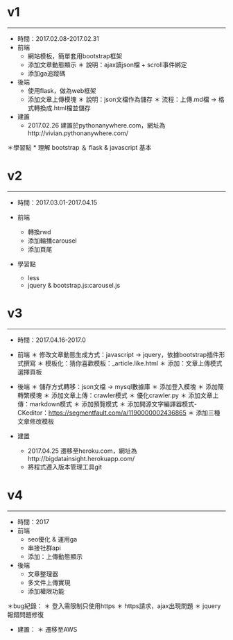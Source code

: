 # v1
-------
* 時間：2017.02.08-2017.02.31
* 前端
	* 網站模板，簡單套用bootstrap框架
	* 添加文章動態顯示
		＊ 說明：ajax讀json檔 + scroll事件綁定
	* 添加ga追蹤碼
* 後端
	* 使用flask，做為web框架
	* 添加文章上傳模塊
		＊ 說明：json文檔作為儲存
		＊ 流程：上傳.md檔 → 格式轉換成.html檔並儲存
* 建置
	* 2017.02.26 建置於pythonanywhere.com，網址為http://vivian.pythonanywhere.com/

＊學習點
	* 理解 bootstrap ＆ flask & javascript 基本 




# v2
-------
* 時間：2017.03.01-2017.04.15
* 前端
	* 轉換rwd
	* 添加輪播carousel
	* 添加頁尾

* 學習點
	* less
	* jquery & bootstrap.js:carousel.js




# v3
--------
* 時間：2017.04.16-2017.0

* 前端 
	＊ 修改文章動態生成方式：javascript → jquery，依據bootstrap插件形式撰寫
	＊ 模板化：猜你喜歡模板：_article.like.html
	＊ 添加：文章上傳模式選擇頁板

* 後端
	＊ 儲存方式轉移：json文檔 → mysql數據庫
	＊ 添加登入模塊
	＊ 添加簡轉繁模塊
	＊ 添加文章上傳：crawler模式
	＊ 優化crawler.py
	＊ 添加文章上傳：markdown模式
	＊ 添加預覽模式
	＊ 添加開源文字編譯器模式-CKeditor：https://segmentfault.com/a/1190000002436865
	＊ 添加三種文章修改模板


* 建置
	* 2017.04.25 遷移至heroku.com，網址為http://bigdatainsight.herokuapp.com/
	* 將程式遷入版本管理工具git



# v4
--------
* 時間：2017
* 前端
	* seo優化 & 運用ga
	* 串接社群api
	* 添加：上傳動態顯示
* 後端
	* 文章整理器
	* 多文件上傳實現
	* 添加權限功能

＊bug紀錄：
	＊ 登入需限制只使用https
	＊ https請求，ajax出現問題
	＊ jquery報錯問題修復 

* 建置：
	＊ 遷移至AWS

